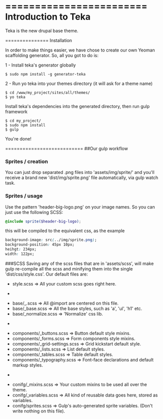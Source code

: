 ========================
Introduction to Teka
========================

Teka is the new drupal base theme.


===============
Installation


In order to make things easier, we have chose to create our own Yeoman scaffolding generator.
So, all you got to do is:

1 - Install teka's generator globally

```
$ sudo npm install -g generator-teka

```
2 - Run yo teka into your themes directory (it will ask for a theme name)
```
$ cd /www/my_project/sites/all/themes/
$ yo teka

```
Install teka's dependencies into the generated directory, then run gulp framework
```
$ cd my_project/
$ sudo npm install
$ gulp

```

You're done!


===========================
##Our gulp workflow


### Sprites / creation
You can just drop separated .png files into 'assets/img/sprite/' and you'll receive a brand new 'dist/img/sprite.png' file automatically, via gulp watch task.
### Sprites / usage
Use the pattern 'header-big-logo.png' on your image names. So you can just use the following SCSS:
```scss
@include sprite($header-big-logo);
```
this will be compiled to the equivalent css, as the example
```css
background-image: src(../img/sprite.png);
background-position: 45px 10px;
heihgt: 234px;
width: 122px;
```
###SCSS
Saving any of the scss files that are in 'assets/scss', will make gulp re-compile all the scss and minifying them into the single 'dist/css/style.css'.
Our default files are:

* style.scss => All your custom scss goes right here.
-
* base/_.scss          => All @import are centered on this file.
* base/_base.scss      => All the base styles, such as 'a', 'ul', 'h1' etc.
* base/_normalize.scss => 'Normalize' css lib.
-
* components/_buttons.scss       => Button default style mixins.
* components/_forms.scss         => Form components style mixins.
* components/_grid-settings.scss => Grid kickstart default style.
* components/_lists.scss         => List default styles.
* components/_tables.scss        => Table default styles.
* components/_typography.scss    => Font-face declarations and default markup styles.
-
* conifg/_mixins.scss    => Your custom mixins to be used all over the theme.
* conifg/_variables.scss => All kind of reusable data goes here, stored as variables.
* conifg/sprites.scss    => Gulp's auto-generated sprite variables. (Don't write nothing on this file).
